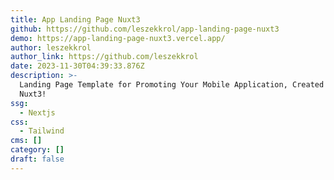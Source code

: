 ```yaml
---
title: App Landing Page Nuxt3
github: https://github.com/leszekkrol/app-landing-page-nuxt3
demo: https://app-landing-page-nuxt3.vercel.app/
author: leszekkrol
author_link: https://github.com/leszekkrol
date: 2023-11-30T04:39:33.876Z
description: >-
  Landing Page Template for Promoting Your Mobile Application, Created Using
  Nuxt3!
ssg:
  - Nextjs
css:
  - Tailwind
cms: []
category: []
draft: false
---
```

